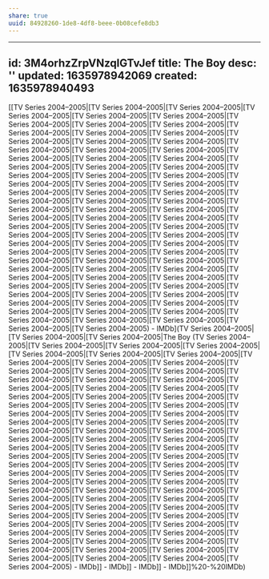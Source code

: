 ```yaml
---
share: true
uuid: 84928260-1de8-4df8-beee-0b08cefe8db3
---
```

---
id: 3M4orhzZrpVNzqlGTvJef
title: The Boy
desc: ''
updated: 1635978942069
created: 1635978940493
---

[[TV Series 2004–2005|[TV Series 2004–2005|[TV Series 2004–2005|[TV Series 2004–2005|[TV Series 2004–2005|[TV Series 2004–2005|[TV Series 2004–2005|[TV Series 2004–2005|[TV Series 2004–2005|[TV Series 2004–2005|[TV Series 2004–2005|[TV Series 2004–2005|[TV Series 2004–2005|[TV Series 2004–2005|[TV Series 2004–2005|[TV Series 2004–2005|[TV Series 2004–2005|[TV Series 2004–2005|[TV Series 2004–2005|[TV Series 2004–2005|[TV Series 2004–2005|[TV Series 2004–2005|[TV Series 2004–2005|[TV Series 2004–2005|[TV Series 2004–2005|[TV Series 2004–2005|[TV Series 2004–2005|[TV Series 2004–2005|[TV Series 2004–2005|[TV Series 2004–2005|[TV Series 2004–2005|[TV Series 2004–2005|[TV Series 2004–2005|[TV Series 2004–2005|[TV Series 2004–2005|[TV Series 2004–2005|[TV Series 2004–2005|[TV Series 2004–2005|[TV Series 2004–2005|[TV Series 2004–2005|[TV Series 2004–2005|[TV Series 2004–2005|[TV Series 2004–2005|[TV Series 2004–2005|[TV Series 2004–2005|[TV Series 2004–2005|[TV Series 2004–2005|[TV Series 2004–2005|[TV Series 2004–2005|[TV Series 2004–2005|[TV Series 2004–2005|[TV Series 2004–2005|[TV Series 2004–2005|[TV Series 2004–2005|[TV Series 2004–2005|[TV Series 2004–2005|[TV Series 2004–2005|[TV Series 2004–2005|[TV Series 2004–2005|[TV Series 2004–2005|[TV Series 2004–2005|[TV Series 2004–2005|[TV Series 2004–2005|[TV Series 2004–2005|[TV Series 2004–2005|[TV Series 2004–2005|[TV Series 2004–2005|[TV Series 2004–2005|[TV Series 2004–2005|[TV Series 2004–2005|[TV Series 2004–2005|[TV Series 2004–2005|[TV Series 2004–2005|[TV Series 2004–2005|[TV Series 2004–2005|[TV Series 2004–2005|[TV Series 2004–2005|[TV Series 2004–2005|[TV Series 2004–2005|[TV Series 2004–2005) - IMDb](TV Series 2004–2005|[TV Series 2004–2005|[TV Series 2004–2005|The Boy (TV Series 2004–2005|[TV Series 2004–2005|[TV Series 2004–2005|[TV Series 2004–2005|[TV Series 2004–2005|[TV Series 2004–2005|[TV Series 2004–2005|[TV Series 2004–2005|[TV Series 2004–2005|[TV Series 2004–2005|[TV Series 2004–2005|[TV Series 2004–2005|[TV Series 2004–2005|[TV Series 2004–2005|[TV Series 2004–2005|[TV Series 2004–2005|[TV Series 2004–2005|[TV Series 2004–2005|[TV Series 2004–2005|[TV Series 2004–2005|[TV Series 2004–2005|[TV Series 2004–2005|[TV Series 2004–2005|[TV Series 2004–2005|[TV Series 2004–2005|[TV Series 2004–2005|[TV Series 2004–2005|[TV Series 2004–2005|[TV Series 2004–2005|[TV Series 2004–2005|[TV Series 2004–2005|[TV Series 2004–2005|[TV Series 2004–2005|[TV Series 2004–2005|[TV Series 2004–2005|[TV Series 2004–2005|[TV Series 2004–2005|[TV Series 2004–2005|[TV Series 2004–2005|[TV Series 2004–2005|[TV Series 2004–2005|[TV Series 2004–2005|[TV Series 2004–2005|[TV Series 2004–2005|[TV Series 2004–2005|[TV Series 2004–2005|[TV Series 2004–2005|[TV Series 2004–2005|[TV Series 2004–2005|[TV Series 2004–2005|[TV Series 2004–2005|[TV Series 2004–2005|[TV Series 2004–2005|[TV Series 2004–2005|[TV Series 2004–2005|[TV Series 2004–2005|[TV Series 2004–2005|[TV Series 2004–2005|[TV Series 2004–2005|[TV Series 2004–2005|[TV Series 2004–2005|[TV Series 2004–2005|[TV Series 2004–2005|[TV Series 2004–2005|[TV Series 2004–2005|[TV Series 2004–2005|[TV Series 2004–2005|[TV Series 2004–2005|[TV Series 2004–2005|[TV Series 2004–2005|[TV Series 2004–2005|[TV Series 2004–2005|[TV Series 2004–2005|[TV Series 2004–2005|[TV Series 2004–2005|[TV Series 2004–2005|[TV Series 2004–2005|[TV Series 2004–2005|[TV Series 2004–2005|[TV Series 2004–2005) - IMDb]] - IMDb]] - IMDb]] - IMDb]]%20-%20IMDb)